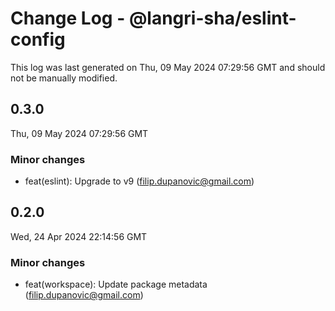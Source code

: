 # Change Log - @langri-sha/eslint-config

This log was last generated on Thu, 09 May 2024 07:29:56 GMT and should not be manually modified.

<!-- Start content -->

## 0.3.0

Thu, 09 May 2024 07:29:56 GMT

### Minor changes

- feat(eslint): Upgrade to v9 (filip.dupanovic@gmail.com)

## 0.2.0

Wed, 24 Apr 2024 22:14:56 GMT

### Minor changes

- feat(workspace): Update package metadata (filip.dupanovic@gmail.com)
